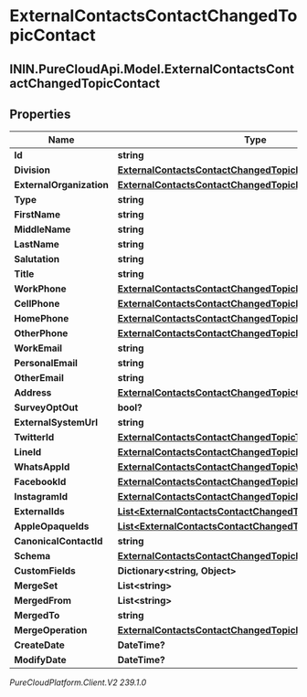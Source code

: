 # ExternalContactsContactChangedTopicContact

## ININ.PureCloudApi.Model.ExternalContactsContactChangedTopicContact

## Properties

|Name | Type | Description | Notes|
|------------ | ------------- | ------------- | -------------|
| **Id** | **string** |  | [optional] |
| **Division** | [**ExternalContactsContactChangedTopicDivision**](ExternalContactsContactChangedTopicDivision) |  | [optional] |
| **ExternalOrganization** | [**ExternalContactsContactChangedTopicExternalOrganization**](ExternalContactsContactChangedTopicExternalOrganization) |  | [optional] |
| **Type** | **string** |  | [optional] |
| **FirstName** | **string** |  | [optional] |
| **MiddleName** | **string** |  | [optional] |
| **LastName** | **string** |  | [optional] |
| **Salutation** | **string** |  | [optional] |
| **Title** | **string** |  | [optional] |
| **WorkPhone** | [**ExternalContactsContactChangedTopicPhoneNumber**](ExternalContactsContactChangedTopicPhoneNumber) |  | [optional] |
| **CellPhone** | [**ExternalContactsContactChangedTopicPhoneNumber**](ExternalContactsContactChangedTopicPhoneNumber) |  | [optional] |
| **HomePhone** | [**ExternalContactsContactChangedTopicPhoneNumber**](ExternalContactsContactChangedTopicPhoneNumber) |  | [optional] |
| **OtherPhone** | [**ExternalContactsContactChangedTopicPhoneNumber**](ExternalContactsContactChangedTopicPhoneNumber) |  | [optional] |
| **WorkEmail** | **string** |  | [optional] |
| **PersonalEmail** | **string** |  | [optional] |
| **OtherEmail** | **string** |  | [optional] |
| **Address** | [**ExternalContactsContactChangedTopicContactAddress**](ExternalContactsContactChangedTopicContactAddress) |  | [optional] |
| **SurveyOptOut** | **bool?** |  | [optional] |
| **ExternalSystemUrl** | **string** |  | [optional] |
| **TwitterId** | [**ExternalContactsContactChangedTopicTwitterId**](ExternalContactsContactChangedTopicTwitterId) |  | [optional] |
| **LineId** | [**ExternalContactsContactChangedTopicLineId**](ExternalContactsContactChangedTopicLineId) |  | [optional] |
| **WhatsAppId** | [**ExternalContactsContactChangedTopicWhatsAppId**](ExternalContactsContactChangedTopicWhatsAppId) |  | [optional] |
| **FacebookId** | [**ExternalContactsContactChangedTopicFacebookId**](ExternalContactsContactChangedTopicFacebookId) |  | [optional] |
| **InstagramId** | [**ExternalContactsContactChangedTopicInstagramId**](ExternalContactsContactChangedTopicInstagramId) |  | [optional] |
| **ExternalIds** | [**List&lt;ExternalContactsContactChangedTopicExternalId&gt;**](ExternalContactsContactChangedTopicExternalId) |  | [optional] |
| **AppleOpaqueIds** | [**List&lt;ExternalContactsContactChangedTopicAppleOpaqueId&gt;**](ExternalContactsContactChangedTopicAppleOpaqueId) |  | [optional] |
| **CanonicalContactId** | **string** |  | [optional] |
| **Schema** | [**ExternalContactsContactChangedTopicDataSchema**](ExternalContactsContactChangedTopicDataSchema) |  | [optional] |
| **CustomFields** | **Dictionary&lt;string, Object&gt;** |  | [optional] |
| **MergeSet** | **List&lt;string&gt;** |  | [optional] |
| **MergedFrom** | **List&lt;string&gt;** |  | [optional] |
| **MergedTo** | **string** |  | [optional] |
| **MergeOperation** | [**ExternalContactsContactChangedTopicMergeOperation**](ExternalContactsContactChangedTopicMergeOperation) |  | [optional] |
| **CreateDate** | **DateTime?** |  | [optional] |
| **ModifyDate** | **DateTime?** |  | [optional] |



_PureCloudPlatform.Client.V2 239.1.0_
